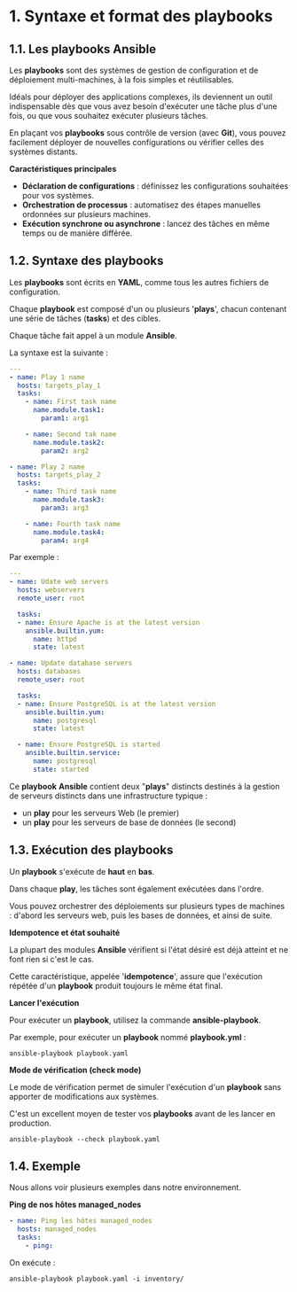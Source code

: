 # 1. Syntaxe et format des playbooks

## 1.1. Les playbooks Ansible

Les **playbooks** sont des systèmes de gestion de configuration et de déploiement multi-machines, à la fois simples et réutilisables.

Idéals pour déployer des applications complexes, ils deviennent un outil indispensable dès que vous avez besoin d'exécuter une tâche plus d'une fois, ou que vous souhaitez exécuter plusieurs tâches.

En plaçant vos **playbooks** sous contrôle de version (avec **Git**), vous pouvez facilement déployer de nouvelles configurations ou vérifier celles des systèmes distants.

**Caractéristiques principales**

- **Déclaration de configurations** : définissez les configurations souhaitées pour vos systèmes.
- **Orchestration de processus** : automatisez des étapes manuelles ordonnées sur plusieurs machines.
- **Exécution synchrone ou asynchrone** : lancez des tâches en même temps ou de manière différée.

## 1.2. Syntaxe des playbooks

Les **playbooks** sont écrits en **YAML**, comme tous les autres fichiers de configuration.

Chaque **playbook** est composé d'un ou plusieurs '**plays**', chacun contenant une série de tâches (**tasks**) et des cibles.

Chaque tâche fait appel à un module **Ansible**.

La syntaxe est la suivante :

```YAML
---
- name: Play 1 name
  hosts: targets_play_1
  tasks:
    - name: First task name
      name.module.task1:
        param1: arg1

    - name: Second tak name
      name.module.task2:
        param2: arg2

- name: Play 2 name
  hosts: targets_play_2
  tasks:
    - name: Third task name
      name.module.task3:
        param3: arg3

    - name: Fourth task name
      name.module.task4:
        param4: arg4
```

Par exemple :

```YAML
---
- name: Udate web servers
  hosts: webservers
  remote_user: root

  tasks:
  - name: Ensure Apache is at the latest version
    ansible.builtin.yum:
      name: httpd
      state: latest

- name: Update database servers
  hosts: databases
  remote_user: root

  tasks:
  - name: Ensure PostgreSQL is at the latest version
    ansible.builtin.yum:
      name: postgresql
      state: latest

  - name: Ensure PostgreSQL is started
    ansible.builtin.service:
      name: postgresql
      state: started
```

Ce **playbook** **Ansible** contient deux "**plays**" distincts destinés à la gestion de serveurs distincts dans une infrastructure typique :

- un **play** pour les serveurs Web (le premier)
- un **play** pour les serveurs de base de données (le second)

## 1.3. Exécution des playbooks

Un **playbook** s'exécute de **haut** en **bas**.

Dans chaque **play**, les tâches sont également exécutées dans l'ordre.

Vous pouvez orchestrer des déploiements sur plusieurs types de machines : d'abord les serveurs web, puis les bases de données, et ainsi de suite.

**Idempotence et état souhaité**

La plupart des modules **Ansible** vérifient si l'état désiré est déjà atteint et ne font rien si c'est le cas.

Cette caractéristique, appelée '**idempotence**', assure que l'exécution répétée d'un **playbook** produit toujours le même état final.

**Lancer l'exécution**

Pour exécuter un **playbook**, utilisez la commande **ansible-playbook**.

Par exemple, pour exécuter un **playbook** nommé **playbook.yml** :

```SHELL
ansible-playbook playbook.yaml
```

**Mode de vérification (check mode)**

Le mode de vérification permet de simuler l'exécution d'un **playbook** sans apporter de modifications aux systèmes.

C'est un excellent moyen de tester vos **playbooks** avant de les lancer en production.

```SHELL
ansible-playbook --check playbook.yaml
```

## 1.4. Exemple

Nous allons voir plusieurs exemples dans notre environnement.

**Ping de nos hôtes managed_nodes**

```YAML
- name: Ping les hôtes managed_nodes
  hosts: managed_nodes
  tasks:
    - ping:
```

On exécute :

```SHELL
ansible-playbook playbook.yaml -i inventory/
```

